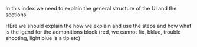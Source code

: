 In this index we need to explain the general structure of the UI and the sections.

HEre we should explain the how we explain and use the steps and how what is the lgend for the admonitions block (red, we cannot fix, bklue, trouble shooting, light blue is a tip etc)


<!-- TODO: here add the 3d recordings -->